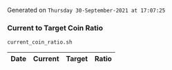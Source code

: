 Generated on `Thursday 30-September-2021 at 17:07:25`

### Current to Target Coin Ratio
`current_coin_ratio.sh`

Date|Current|Target|Ratio
---|---|---|---
